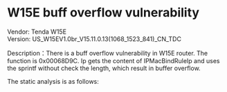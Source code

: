 # W15E buff overflow vulnerability

Vendor: Tenda W15E  
Version: US_W15EV1.0br_V15.11.0.13(1068_1523_841)_CN_TDC

Description：There is a buff overflow vulnerability in W15E router. The function is 0x00068D9C. Ip gets the content of IPMacBindRuleIp and uses the sprintf without check the length, which result in buffer overflow.

The static analysis is as follows:
